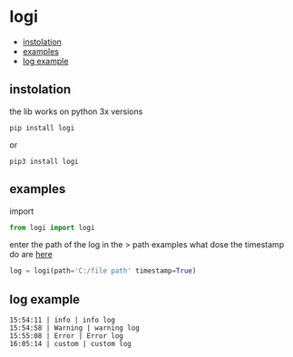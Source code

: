 # logi
- <a href='https://github.com/hiikion/logi#instolation'>instolation</a>
- <a href='https://github.com/hiikion/logi#examples'>examples</a>
- <a href='https://github.com/hiikion/logi#log-example'>log example</a>
## instolation
the lib works on python 3x versions
```
pip install logi
```
or
```
pip3 install logi
```
## examples
import
```python
from logi import logi
```
enter the path of the log in the > path
examples what dose the timestamp do are <a href='https://github.com/hiikion/logi#log-example'>here</a>
```python
log = logi(path='C:/file path' timestamp=True)
```
## log example

```
15:54:11 | info | info log
15:54:58 | Warning | warning log
15:55:08 | Error | Error log
16:05:14 | custom | custom log
```

